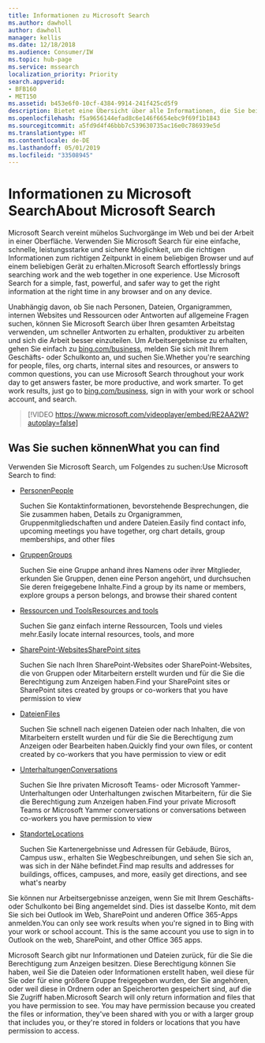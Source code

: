 ```yaml
---
title: Informationen zu Microsoft Search
ms.author: dawholl
author: dawholl
manager: kellis
ms.date: 12/18/2018
ms.audience: Consumer/IW
ms.topic: hub-page
ms.service: mssearch
localization_priority: Priority
search.appverid:
- BFB160
- MET150
ms.assetid: b453e6f0-10cf-4384-9914-241f425cd5f9
description: Bietet eine Übersicht über alle Informationen, die Sie bei Verwendung von Microsoft Search finden können.
ms.openlocfilehash: f5a9656144efad8c6e146f6654ebc9f69f1b1843
ms.sourcegitcommit: a5fd9d4f46bbb7c539630735ac16e0c786939e5d
ms.translationtype: HT
ms.contentlocale: de-DE
ms.lasthandoff: 05/01/2019
ms.locfileid: "33508945"
---
```

# <a name="about-microsoft-search"></a><span data-ttu-id="18499-103">Informationen zu Microsoft Search</span><span class="sxs-lookup"><span data-stu-id="18499-103">About Microsoft Search</span></span>

<span data-ttu-id="18499-p101">Microsoft Search vereint mühelos Suchvorgänge im Web und bei der Arbeit in einer Oberfläche. Verwenden Sie Microsoft Search für eine einfache, schnelle, leistungsstarke und sichere Möglichkeit, um die richtigen Informationen zum richtigen Zeitpunkt in einem beliebigen Browser und auf einem beliebigen Gerät zu erhalten.</span><span class="sxs-lookup"><span data-stu-id="18499-p101">Microsoft Search effortlessly brings searching work and the web together in one experience. Use Microsoft Search for a simple, fast, powerful, and safer way to get the right information at the right time in any browser and on any device.</span></span>
  
<span data-ttu-id="18499-p102">Unabhängig davon, ob Sie nach Personen, Dateien, Organigrammen, internen Websites und Ressourcen oder Antworten auf allgemeine Fragen suchen, können Sie Microsoft Search über Ihren gesamten Arbeitstag verwenden, um schneller Antworten zu erhalten, produktiver zu arbeiten und sich die Arbeit besser einzuteilen. Um Arbeitsergebnisse zu erhalten, gehen Sie einfach zu [bing.com/business](https://www.bing.com/business), melden Sie sich mit Ihrem Geschäfts- oder Schulkonto an, und suchen Sie.</span><span class="sxs-lookup"><span data-stu-id="18499-p102">Whether you're searching for people, files, org charts, internal sites and resources, or answers to common questions, you can use Microsoft Search throughout your work day to get answers faster, be more productive, and work smarter. To get work results, just go to [bing.com/business](https://www.bing.com/business), sign in with your work or school account, and search.</span></span> 
  
> [!VIDEO https://www.microsoft.com/videoplayer/embed/RE2AA2W?autoplay=false]

## <a name="what-you-can-find"></a><span data-ttu-id="18499-108">Was Sie suchen können</span><span class="sxs-lookup"><span data-stu-id="18499-108">What you can find</span></span>
  
<span data-ttu-id="18499-109">Verwenden Sie Microsoft Search, um Folgendes zu suchen:</span><span class="sxs-lookup"><span data-stu-id="18499-109">Use Microsoft Search to find:</span></span>
  
- [<span data-ttu-id="18499-110">Personen</span><span class="sxs-lookup"><span data-stu-id="18499-110">People</span></span>](find-people-and-groups.md)
    
    <span data-ttu-id="18499-111">Suchen Sie Kontaktinformationen, bevorstehende Besprechungen, die Sie zusammen haben, Details zu Organigrammen, Gruppenmitgliedschaften und andere Dateien.</span><span class="sxs-lookup"><span data-stu-id="18499-111">Easily find contact info, upcoming meetings you have together, org chart details, group memberships, and other files</span></span>
    
- [<span data-ttu-id="18499-112">Gruppen</span><span class="sxs-lookup"><span data-stu-id="18499-112">Groups</span></span>](find-people-and-groups.md)
    
    <span data-ttu-id="18499-113">Suchen Sie eine Gruppe anhand ihres Namens oder ihrer Mitglieder, erkunden Sie Gruppen, denen eine Person angehört, und durchsuchen Sie deren freigegebene Inhalte.</span><span class="sxs-lookup"><span data-stu-id="18499-113">Find a group by its name or members, explore groups a person belongs, and browse their shared content</span></span>
    
- [<span data-ttu-id="18499-114">Ressourcen und Tools</span><span class="sxs-lookup"><span data-stu-id="18499-114">Resources and tools</span></span>](find-resources-tools-and-more.md)
    
    <span data-ttu-id="18499-115">Suchen Sie ganz einfach interne Ressourcen, Tools und vieles mehr.</span><span class="sxs-lookup"><span data-stu-id="18499-115">Easily locate internal resources, tools, and more</span></span>
    
- [<span data-ttu-id="18499-116">SharePoint-Websites</span><span class="sxs-lookup"><span data-stu-id="18499-116">SharePoint sites</span></span>](find-sharepoint-sites.md)
    
    <span data-ttu-id="18499-117">Suchen Sie nach Ihren SharePoint-Websites oder SharePoint-Websites, die von Gruppen oder Mitarbeitern erstellt wurden und für die Sie die Berechtigung zum Anzeigen haben.</span><span class="sxs-lookup"><span data-stu-id="18499-117">Find your SharePoint sites or SharePoint sites created by groups or co-workers that you have permission to view</span></span>
    
- [<span data-ttu-id="18499-118">Dateien</span><span class="sxs-lookup"><span data-stu-id="18499-118">Files</span></span>](find-files.md)
    
    <span data-ttu-id="18499-119">Suchen Sie schnell nach eigenen Dateien oder nach Inhalten, die von Mitarbeitern erstellt wurden und für die Sie die Berechtigung zum Anzeigen oder Bearbeiten haben.</span><span class="sxs-lookup"><span data-stu-id="18499-119">Quickly find your own files, or content created by co-workers that you have permission to view or edit</span></span>
    
- [<span data-ttu-id="18499-120">Unterhaltungen</span><span class="sxs-lookup"><span data-stu-id="18499-120">Conversations</span></span>](find-conversations.md)
    
    <span data-ttu-id="18499-121">Suchen Sie Ihre privaten Microsoft Teams- oder Microsoft Yammer-Unterhaltungen oder Unterhaltungen zwischen Mitarbeitern, für die Sie die Berechtigung zum Anzeigen haben.</span><span class="sxs-lookup"><span data-stu-id="18499-121">Find your private Microsoft Teams or Microsoft Yammer conversations or conversations between co-workers you have permission to view</span></span>
    
- [<span data-ttu-id="18499-122">Standorte</span><span class="sxs-lookup"><span data-stu-id="18499-122">Locations</span></span>](find-locations.md)
    
    <span data-ttu-id="18499-123">Suchen Sie Kartenergebnisse und Adressen für Gebäude, Büros, Campus usw., erhalten Sie Wegbeschreibungen, und sehen Sie sich an, was sich in der Nähe befindet.</span><span class="sxs-lookup"><span data-stu-id="18499-123">Find map results and addresses for buildings, offices, campuses, and more, easily get directions, and see what's nearby</span></span>    
    
<span data-ttu-id="18499-p103">Sie können nur Arbeitsergebnisse anzeigen, wenn Sie mit Ihrem Geschäfts- oder Schulkonto bei Bing angemeldet sind. Dies ist dasselbe Konto, mit dem Sie sich bei Outlook im Web, SharePoint und anderen Office 365-Apps anmelden.</span><span class="sxs-lookup"><span data-stu-id="18499-p103">You can only see work results when you're signed in to Bing with your work or school account. This is the same account you use to sign in to Outlook on the web, SharePoint, and other Office 365 apps.</span></span> 
  
<span data-ttu-id="18499-p104">Microsoft Search gibt nur Informationen und Dateien zurück, für die Sie die Berechtigung zum Anzeigen besitzen. Diese Berechtigung können Sie haben, weil Sie die Dateien oder Informationen erstellt haben, weil diese für Sie oder für eine größere Gruppe freigegeben wurden, der Sie angehören, oder weil diese in Ordnern oder an Speicherorten gespeichert sind, auf die Sie Zugriff haben.</span><span class="sxs-lookup"><span data-stu-id="18499-p104">Microsoft Search will only return information and files that you have permission to see. You may have permission because you created the files or information, they've been shared with you or with a larger group that includes you, or they're stored in folders or locations that you have permission to access.</span></span>

  

